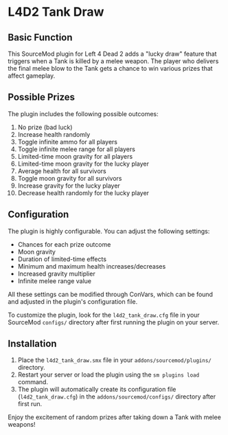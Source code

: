 # L4D2 Tank Draw

## Basic Function

This SourceMod plugin for Left 4 Dead 2 adds a "lucky draw" feature that triggers when a Tank is killed by a melee weapon. The player who delivers the final melee blow to the Tank gets a chance to win various prizes that affect gameplay.

## Possible Prizes

The plugin includes the following possible outcomes:

1. No prize (bad luck)
2. Increase health randomly
3. Toggle infinite ammo for all players
4. Toggle infinite melee range for all players
5. Limited-time moon gravity for all players
6. Limited-time moon gravity for the lucky player
7. Average health for all survivors
8. Toggle moon gravity for all survivors
9. Increase gravity for the lucky player
10. Decrease health randomly for the lucky player

## Configuration

The plugin is highly configurable. You can adjust the following settings:

- Chances for each prize outcome
- Moon gravity
- Duration of limited-time effects
- Minimum and maximum health increases/decreases
- Increased gravity multiplier
- Infinite melee range value

All these settings can be modified through ConVars, which can be found and adjusted in the plugin's configuration file.

To customize the plugin, look for the `l4d2_tank_draw.cfg` file in your SourceMod `configs/` directory after first running the plugin on your server.

## Installation

1. Place the `l4d2_tank_draw.smx` file in your `addons/sourcemod/plugins/` directory.
2. Restart your server or load the plugin using the `sm plugins load` command.
3. The plugin will automatically create its configuration file (`l4d2_tank_draw.cfg`) in the `addons/sourcemod/configs/` directory after first run.

Enjoy the excitement of random prizes after taking down a Tank with melee weapons!
